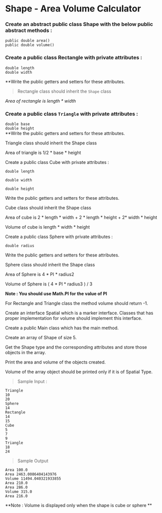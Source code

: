 # Shape - Area Volume Calculator

### Create an abstract public class Shape with the below public abstract methods :

`public double area()` <br> `public double volume()`

### Create a public class Rectangle with private attributes :

`double length` <br> `double width`

**Write the public getters and setters for these attributes.

> Rectangle class should inherit the `Shape` class

_Area of rectangle is length * width_

### Create a public class `Triangle` with private attributes :

`double base` <br> `double height` <br>
**Write the public getters and setters for these attributes.

Triangle class should inherit the Shape class

Area of triangle is  1/2 * base * height

Create a public class Cube with private attributes :

`double length`

`double width`

`double height`

Write the public getters and setters for these attributes.

Cube class should inherit the Shape class

Area of cube is  2 * length * width + 2 * length * height + 2* width * height

Volume of cube is  length * width * height

Create a public class Sphere with private attributes :

`double radius`

Write the public getters and setters for these attributes.

Sphere class should inherit the Shape class

Area of  Sphere is  4  * PI * radius2

Volume of Sphere is   ( 4  * PI * radius3 ) / 3

**Note : You should use Math.PI for the value of PI**

For Rectangle and Triangle class the method volume should return -1.

Create an interface Spatial which is a marker interface. Classes that has proper implementation for volume should implement this interface.

Create a public Main class which has the main method.

Create an array of Shape of size 5.

Get the Shape type and the corresponding attributes and store those objects in the array.

Print the area and volume of the objects created.

Volume of the array object should be printed only if it is of Spatial Type.

> Sample Input :

    Triangle
    10
    20
    Sphere
    14
    Rectangle
    14
    15
    Cube
    5
    7
    9
    Triangle
    18
    24

> Sample Output

    Area 100.0
    Area 2463.0086404143976
    Volume 11494.040321933855
    Area 210.0
    Area 286.0
    Volume 315.0
    Area 216.0

**Note : Volume is displayed only when the shape is cube or sphere **
